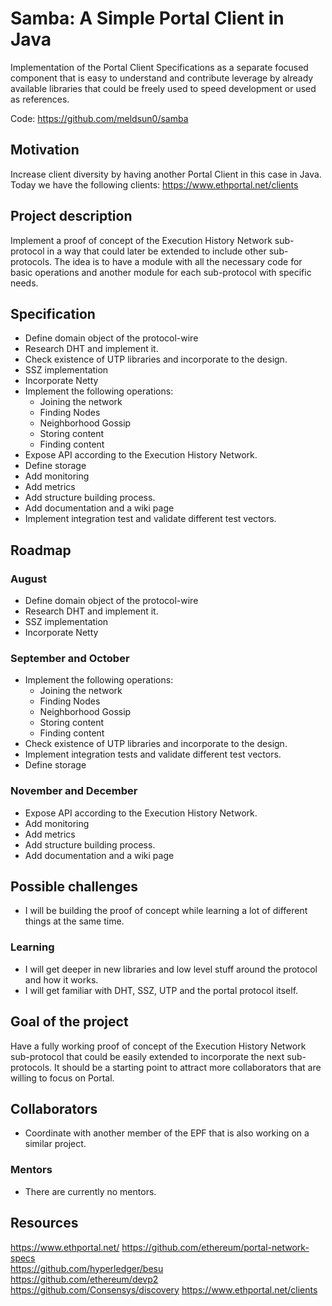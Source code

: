 # Samba: A Simple Portal Client in Java

Implementation of the Portal Client Specifications as a separate focused component that is easy to understand and contribute leverage by already available libraries that could be freely used to speed development or used as references. 

Code: https://github.com/meldsun0/samba

## Motivation

Increase client diversity by having another Portal Client in this case in Java. Today we have the following clients: https://www.ethportal.net/clients

## Project description

Implement a proof of concept of the Execution History Network sub-protocol in a way that could later be extended to include other sub-protocols. The idea is to have a module with all the necessary code for basic operations and another module for each sub-protocol with specific needs. 

## Specification

- Define domain object of the protocol-wire
- Research DHT and implement it.
- Check existence of UTP libraries and incorporate to the design. 
- SSZ implementation
- Incorporate Netty 
- Implement the following operations:
	- Joining the network
	- Finding Nodes
	- Neighborhood Gossip
	- Storing content
	- Finding content
- Expose API according to the Execution History Network. 
- Define storage
- Add monitoring
- Add metrics
- Add structure building process. 
- Add documentation and a wiki page 
- Implement integration test and validate different test vectors. 

## Roadmap

### August 

- Define domain object of the protocol-wire
- Research DHT and implement it.
- SSZ implementation
- Incorporate Netty 

### September and  October

- Implement the following operations:
	- Joining the network
	- Finding Nodes
	- Neighborhood Gossip
	- Storing content
	- Finding content
- Check existence of UTP libraries and incorporate to the design. 
- Implement integration tests and validate different test vectors. 
- Define storage

###  November and December

- Expose API according to the Execution History Network. 
- Add monitoring
- Add metrics
- Add structure building process. 
- Add documentation and a wiki page 

## Possible challenges

- I will be building the proof of concept while learning a lot of different things at the same time. 


### Learning

- I will get deeper in new libraries and low level stuff around the protocol and how it works. 
- I will get familiar with DHT, SSZ, UTP and the portal protocol itself. 


## Goal of the project

Have a fully working proof of concept of the Execution History Network sub-protocol that could be easily extended to incorporate the next sub-protocols. It should be a starting point to attract more collaborators that are willing to focus on Portal. 


## Collaborators

- Coordinate with another member of the EPF that is also working on a similar project. 

### Mentors

- There are currently no mentors. 


## Resources

https://www.ethportal.net/
https://github.com/ethereum/portal-network-specs  
https://github.com/hyperledger/besu  
https://github.com/ethereum/devp2
https://github.com/Consensys/discovery
https://www.ethportal.net/clients



